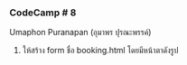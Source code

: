 ### CodeCamp # 8
Umaphon Puranapan (อุมาพร ปุรณะพรรค์)

1. ให้สร้าง form ชื่อ booking.html โดยมีหน้าตาดังรูป

